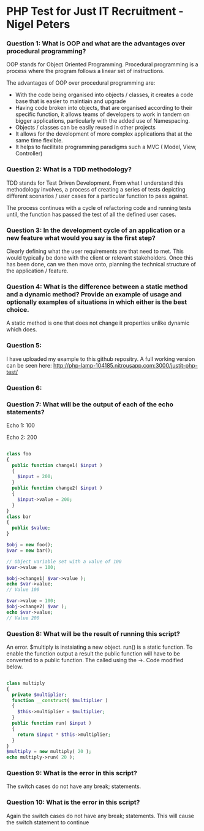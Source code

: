 # PHP Test for Just IT Recruitment - Nigel Peters

### Question 1: What is OOP and what are the advantages over procedural programming?

OOP stands for Object Oriented Programming. Procedural programming is a process where the program follows a linear set of instructions.

The advantages of OOP over procedural programming are:

* With the code being organised into objects / classes, it creates a code base that is easier to maintiain and upgrade
* Having code broken into objects, that are organised according to their specific function, it allows teams of developers to work in tandem on bigger applications, particularly with the added use of Namespacing.
* Objects / classes can be easily reused in other projects
* It allows for the development of more complex applications that at the same time flexible.
* It helps to facilitate programming paradigms such a MVC ( Model, View, Controller)

### Question 2: What is a TDD methodology?

TDD stands for Test Driven Development. From what I understand this methodology involves, a process of creating a series of tests depicting different scenarios / user cases for a particular function to pass against.

The process continues with a cycle of refactoring code and running tests until, the function has passed the test of all the defined user cases.

### Question 3: In the development cycle of an application or a new feature what would you say is the first step?

Clearly defining what the user requirements are that need to met. This would typically be done with the client or relevant stakeholders. Once this has been done, can we then move onto, planning the technical structure of the application / feature.

### Question 4: What is the difference between a static method and a dynamic method? Provide an example of usage and optionally examples of situations in which either is the best choice.

A static method is one that does not change it properties unlike dynamic which does.

### Question 5:

I have uploaded my example to this github repositry. A full working version can be seen here: http://php-lamp-104185.nitrousapp.com:3000/justit-php-test/

### Question 6:

### Question 7: What will be the output of each of the echo statements?

Echo 1: 100

Echo 2: 200

```php

class foo
{
  public function change1( $input )
  {
    $input = 200;
  }
  public function change2( $input )
  {
    $input->value = 200;
  }
}
class bar
{
  public $value;
}

$obj = new foo();
$var = new bar();

// Object variable set with a value of 100
$var->value = 100;

$obj->change1( $var->value );
echo $var->value;
// Value 100

$var->value = 100;
$obj->change2( $var );
echo $var->value;
// Value 200
```

### Question 8: What will be the result of running this script?

An error. $multiply is instaiating a new object.
run() is a static function.
To enable the function output a result the public function will have to be converted to a public function. The called using the ->. Code modified below.

```php

class multiply
{
  private $multiplier;
  function __construct( $multiplier )
  {
    $this->multiplier = $multiplier;
  }
  public function run( $input )
  {
    return $input * $this->multiplier;
  }
}
$multiply = new multiply( 20 );
echo multiply->run( 20 );

```

### Question 9: What is the error in this script?

The switch cases do not have any break; statements.

### Question 10: What is the error in this script?

Again the switch cases do not have any break; statements. This will cause the switch statement to continue
